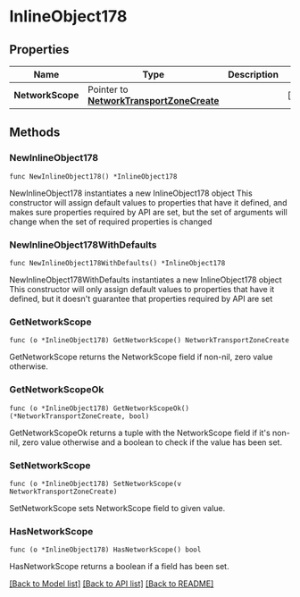 # InlineObject178

## Properties

Name | Type | Description | Notes
------------ | ------------- | ------------- | -------------
**NetworkScope** | Pointer to [**NetworkTransportZoneCreate**](networkTransportZoneCreate.md) |  | [optional] 

## Methods

### NewInlineObject178

`func NewInlineObject178() *InlineObject178`

NewInlineObject178 instantiates a new InlineObject178 object
This constructor will assign default values to properties that have it defined,
and makes sure properties required by API are set, but the set of arguments
will change when the set of required properties is changed

### NewInlineObject178WithDefaults

`func NewInlineObject178WithDefaults() *InlineObject178`

NewInlineObject178WithDefaults instantiates a new InlineObject178 object
This constructor will only assign default values to properties that have it defined,
but it doesn't guarantee that properties required by API are set

### GetNetworkScope

`func (o *InlineObject178) GetNetworkScope() NetworkTransportZoneCreate`

GetNetworkScope returns the NetworkScope field if non-nil, zero value otherwise.

### GetNetworkScopeOk

`func (o *InlineObject178) GetNetworkScopeOk() (*NetworkTransportZoneCreate, bool)`

GetNetworkScopeOk returns a tuple with the NetworkScope field if it's non-nil, zero value otherwise
and a boolean to check if the value has been set.

### SetNetworkScope

`func (o *InlineObject178) SetNetworkScope(v NetworkTransportZoneCreate)`

SetNetworkScope sets NetworkScope field to given value.

### HasNetworkScope

`func (o *InlineObject178) HasNetworkScope() bool`

HasNetworkScope returns a boolean if a field has been set.


[[Back to Model list]](../README.md#documentation-for-models) [[Back to API list]](../README.md#documentation-for-api-endpoints) [[Back to README]](../README.md)


